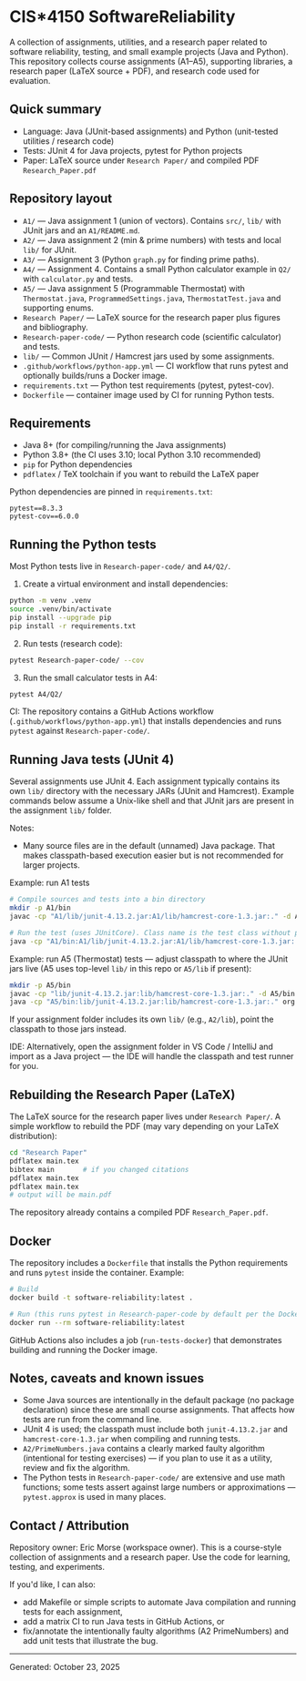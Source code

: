 
# CIS*4150 SoftwareReliability

A collection of assignments, utilities, and a research paper related to software reliability, testing, and small example projects (Java and Python). This repository collects course assignments (A1–A5), supporting libraries, a research paper (LaTeX source + PDF), and research code used for evaluation.

## Quick summary

- Language: Java (JUnit-based assignments) and Python (unit-tested utilities / research code)
- Tests: JUnit 4 for Java projects, pytest for Python projects
- Paper: LaTeX source under `Research Paper/` and compiled PDF `Research_Paper.pdf`

## Repository layout

- `A1/` — Java assignment 1 (union of vectors). Contains `src/`, `lib/` with JUnit jars and an `A1/README.md`.
- `A2/` — Java assignment 2 (min & prime numbers) with tests and local `lib/` for JUnit.
- `A3/` — Assignment 3 (Python `graph.py` for finding prime paths).
- `A4/` — Assignment 4. Contains a small Python calculator example in `Q2/` with `calculator.py` and tests.
- `A5/` — Java assignment 5 (Programmable Thermostat) with `Thermostat.java`, `ProgrammedSettings.java`, `ThermostatTest.java` and supporting enums.
- `Research Paper/` — LaTeX source for the research paper plus figures and bibliography.
- `Research-paper-code/` — Python research code (scientific calculator) and tests.
- `lib/` — Common JUnit / Hamcrest jars used by some assignments.
- `.github/workflows/python-app.yml` — CI workflow that runs pytest and optionally builds/runs a Docker image.
- `requirements.txt` — Python test requirements (pytest, pytest-cov).
- `Dockerfile` — container image used by CI for running Python tests.

## Requirements

- Java 8+ (for compiling/running the Java assignments)
- Python 3.8+ (the CI uses 3.10; local Python 3.10 recommended)
- `pip` for Python dependencies
- `pdflatex` / TeX toolchain if you want to rebuild the LaTeX paper

Python dependencies are pinned in `requirements.txt`:

```text
pytest==8.3.3
pytest-cov==6.0.0
```

## Running the Python tests

Most Python tests live in `Research-paper-code/` and `A4/Q2/`.

1. Create a virtual environment and install dependencies:

```bash
python -m venv .venv
source .venv/bin/activate
pip install --upgrade pip
pip install -r requirements.txt
```

2. Run tests (research code):

```bash
pytest Research-paper-code/ --cov
```

3. Run the small calculator tests in A4:

```bash
pytest A4/Q2/
```

CI: The repository contains a GitHub Actions workflow (`.github/workflows/python-app.yml`) that installs dependencies and runs `pytest` against `Research-paper-code/`.

## Running Java tests (JUnit 4)

Several assignments use JUnit 4. Each assignment typically contains its own `lib/` directory with the necessary JARs (JUnit and Hamcrest). Example commands below assume a Unix-like shell and that JUnit jars are present in the assignment `lib/` folder.

Notes:
- Many source files are in the default (unnamed) Java package. That makes classpath-based execution easier but is not recommended for larger projects.

Example: run A1 tests

```bash
# Compile sources and tests into a bin directory
mkdir -p A1/bin
javac -cp "A1/lib/junit-4.13.2.jar:A1/lib/hamcrest-core-1.3.jar:." -d A1/bin A1/src/*.java

# Run the test (uses JUnitCore). Class name is the test class without package.
java -cp "A1/bin:A1/lib/junit-4.13.2.jar:A1/lib/hamcrest-core-1.3.jar:." org.junit.runner.JUnitCore DataDrivenUnionTest
```

Example: run A5 (Thermostat) tests — adjust classpath to where the JUnit jars live (A5 uses top-level `lib/` in this repo or `A5/lib` if present):

```bash
mkdir -p A5/bin
javac -cp "lib/junit-4.13.2.jar:lib/hamcrest-core-1.3.jar:." -d A5/bin A5/*.java
java -cp "A5/bin:lib/junit-4.13.2.jar:lib/hamcrest-core-1.3.jar:." org.junit.runner.JUnitCore ThermostatTest
```

If your assignment folder includes its own `lib/` (e.g., `A2/lib`), point the classpath to those jars instead.

IDE: Alternatively, open the assignment folder in VS Code / IntelliJ and import as a Java project — the IDE will handle the classpath and test runner for you.

## Rebuilding the Research Paper (LaTeX)

The LaTeX source for the research paper lives under `Research Paper/`. A simple workflow to rebuild the PDF (may vary depending on your LaTeX distribution):

```bash
cd "Research Paper"
pdflatex main.tex
bibtex main       # if you changed citations
pdflatex main.tex
pdflatex main.tex
# output will be main.pdf
```

The repository already contains a compiled PDF `Research_Paper.pdf`.

## Docker

The repository includes a `Dockerfile` that installs the Python requirements and runs `pytest` inside the container. Example:

```bash
# Build
docker build -t software-reliability:latest .

# Run (this runs pytest in Research-paper-code by default per the Dockerfile)
docker run --rm software-reliability:latest
```

GitHub Actions also includes a job (`run-tests-docker`) that demonstrates building and running the Docker image.

## Notes, caveats and known issues

- Some Java sources are intentionally in the default package (no package declaration) since these are small course assignments. That affects how tests are run from the command line.
- JUnit 4 is used; the classpath must include both `junit-4.13.2.jar` and `hamcrest-core-1.3.jar` when compiling and running tests.
- `A2/PrimeNumbers.java` contains a clearly marked faulty algorithm (intentional for testing exercises) — if you plan to use it as a utility, review and fix the algorithm.
- The Python tests in `Research-paper-code/` are extensive and use math functions; some tests assert against large numbers or approximations — `pytest.approx` is used in many places.

## Contact / Attribution

Repository owner: Eric Morse (workspace owner). This is a course-style collection of assignments and a research paper. Use the code for learning, testing, and experiments.

If you'd like, I can also:
- add Makefile or simple scripts to automate Java compilation and running tests for each assignment,
- add a matrix CI to run Java tests in GitHub Actions, or
- fix/annotate the intentionally faulty algorithms (A2 PrimeNumbers) and add unit tests that illustrate the bug.

---
Generated: October 23, 2025
